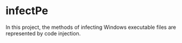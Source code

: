 # infectPe
In this project, the methods of infecting Windows executable files are represented by code injection.
